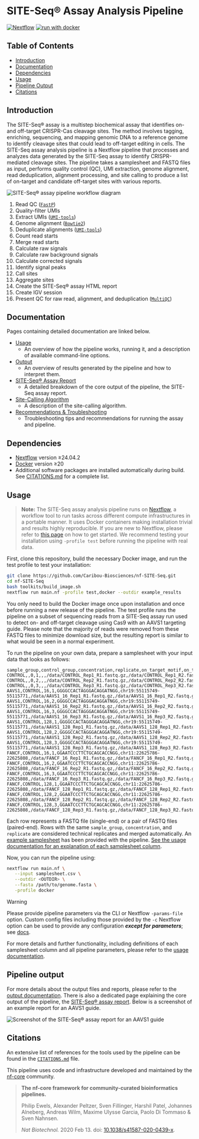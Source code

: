 # SITE-Seq® Assay Analysis Pipeline

[![Nextflow](https://img.shields.io/badge/nextflow%20DSL2-%E2%89%A524.04.2-23aa62.svg)](https://www.nextflow.io/)
[![run with docker](https://img.shields.io/badge/run%20with-docker-0db7ed?labelColor=000000&logo=docker)](https://www.docker.com/)

<!-- TODO: Update Zenodo badge with DOI -->
<!--[![Cite with Zenodo](https://img.shields.io/badge/DOI-10.5281/zenodo.1400710-1073c8?labelColor=000000)](https://doi.org/10.5281/zenodo.1400710)-->

## Table of Contents

- [Introduction](#introduction)
- [Documentation](#documentation)
- [Dependencies](#dependencies)
- [Usage](#usage)
- [Pipeline Output](#pipelineoutput)
- [Citations](#citations)

## Introduction<a name="introduction"></a>

The SITE-Seq® assay is a multistep biochemical assay that identifies on-and off-target CRISPR-Cas cleavage sites. The method involves tagging, enriching, sequencing, and mapping genomic DNA to a reference genome to identify cleavage sites that could lead to off-target editing in cells. The SITE-Seq assay analysis pipeline is a Nextflow pipeline that processes and analyzes data generated by the SITE-Seq assay to identify CRISPR-mediated cleavage sites. The pipeline takes a samplesheet and FASTQ files as input, performs quality control (QC), UMI extraction, genome alignment, read deduplication, alignment processing, and site calling to produce a list of on-target and candidate off-target sites with various reports.

![SITE-Seq® assay pipeline workflow diagram](./assets/report_images/2025SITE-SeqSubway.png)

1. Read QC ([`FastP`](https://github.com/OpenGene/fastp))
2. Quality-filter UMIs
3. Extract UMIs ([`UMI-tools`](https://github.com/CGATOxford/UMI-tools))
4. Genome alignment ([`Bowtie2`](https://bowtie-bio.sourceforge.net/bowtie2/index.shtml))
5. Deduplicate alignments ([`UMI-tools`](https://github.com/CGATOxford/UMI-tools))
6. Count read starts
7. Merge read starts
8. Calculate raw signals
9. Calculate raw background signals
10. Calculate corrected signals
11. Identify signal peaks
12. Call sites
13. Aggregate sites
14. Create the SITE-Seq® assay HTML report
15. Create IGV session
16. Present QC for raw read, alignment, and deduplication ([`MultiQC`](http://multiqc.info/))

## Documentation<a name="documentation"></a>

Pages containing detailed documentation are linked below.

- [Usage](docs/usage.md)
  - An overview of how the pipeline works, running it, and a description of available command-line options.
- [Output](docs/output.md)
  - An overview of results generated by the pipeline and how to interpret them.
- [SITE-Seq® Assay Report](docs/site-seq_assay_report.md)
  - A detailed breakdown of the core output of the pipeline, the SITE-Seq assay report.
- [Site-Calling Algorithm](docs/algorithm.md)
  - A description of the site-calling algorithm.
- [Recommendations & Troubleshooting](docs/recommendations_and_troubleshooting.md)
  - Troubleshooting tips and recommendations for running the assay and pipeline.

## Dependencies<a name="dependencies"></a>

- [Nextflow](https://www.nextflow.io/) version ≥24.04.2
- [Docker](https://www.docker.com/) version ≥20
- Additional software packages are installed automatically during build. See [CITATIONS.md](CITATIONS.md) for a complete list.

## Usage<a name="usage"></a>

> **Note:**
> The SITE-Seq assay analysis pipeline runs on [Nextflow](https://www.nextflow.io/), a workflow tool to run tasks across different compute infrastructures in a portable manner. It uses Docker containers making installation trivial and results highly reproducible. If you are new to Nextflow, please refer to [this page](https://nf-co.re/docs/usage/installation) on how to get started. We recommend testing your installation using `-profile test` before running the pipeline with real data.

First, clone this repository, build the necessary Docker image, and run the test profile to test your installation:

```bash
git clone https://github.com/Caribou-Biosciences/nf-SITE-Seq.git
cd nf-SITE-Seq
bash toolkits/build_image.sh
nextflow run main.nf -profile test,docker --outdir example_results
```

You only need to build the Docker image once upon installation and once before running a new release of the pipeline. The test profile runs the pipeline on a subset of sequencing reads from a SITE-Seq assay run used to detect on- and off-target cleavage using Cas9 with an AAVS1 targeting guide. Please note that the majority of reads were removed from these FASTQ files to minimize download size, but the resulting report is similar to what would be seen in a normal experiment.

To run the pipeline on your own data, prepare a samplesheet with your input data that looks as follows:

```csv
sample_group,control_group,concentration,replicate,on_target_motif,on_target_location,fastq_1,fastq_2
CONTROL,,0,1,,,/data/CONTROL_Rep1_R1.fastq.gz,/data/CONTROL_Rep1_R2.fastq.gz
CONTROL,,0,2,,,/data/CONTROL_Rep2_R1.fastq.gz,/data/CONTROL_Rep2_R2.fastq.gz
CONTROL,,0,3,,,/data/CONTROL_Rep3_R1.fastq.gz,/data/CONTROL_Rep3_R2.fastq.gz
AAVS1,CONTROL,16,1,GGGGCCACTAGGGACAGGATNGG,chr19:55115749-55115771,/data/AAVS1_16_Rep1_R1.fastq.gz,/data/AAVS1_16_Rep1_R2.fastq.gz
AAVS1,CONTROL,16,2,GGGGCCACTAGGGACAGGATNGG,chr19:55115749-55115771,/data/AAVS1_16_Rep2_R1.fastq.gz,/data/AAVS1_16_Rep2_R2.fastq.gz
AAVS1,CONTROL,16,3,GGGGCCACTAGGGACAGGATNGG,chr19:55115749-55115771,/data/AAVS1_16_Rep3_R1.fastq.gz,/data/AAVS1_16_Rep3_R2.fastq.gz
AAVS1,CONTROL,128,1,GGGGCCACTAGGGACAGGATNGG,chr19:55115749-55115771,/data/AAVS1_128_Rep1_R1.fastq.gz,/data/AAVS1_128_Rep1_R2.fastq.gz
AAVS1,CONTROL,128,2,GGGGCCACTAGGGACAGGATNGG,chr19:55115749-55115771,/data/AAVS1_128_Rep2_R1.fastq.gz,/data/AAVS1_128_Rep2_R2.fastq.gz
AAVS1,CONTROL,128,3,GGGGCCACTAGGGACAGGATNGG,chr19:55115749-55115771,/data/AAVS1_128_Rep3_R1.fastq.gz,/data/AAVS1_128_Rep3_R2.fastq.gz
FANCF,CONTROL,16,1,GGAATCCCTTCTGCAGCACCNGG,chr11:22625786-22625808,/data/FANCF_16_Rep1_R1.fastq.gz,/data/FANCF_16_Rep1_R2.fastq.gz
FANCF,CONTROL,16,2,GGAATCCCTTCTGCAGCACCNGG,chr11:22625786-22625808,/data/FANCF_16_Rep2_R1.fastq.gz,/data/FANCF_16_Rep2_R2.fastq.gz
FANCF,CONTROL,16,3,GGAATCCCTTCTGCAGCACCNGG,chr11:22625786-22625808,/data/FANCF_16_Rep3_R1.fastq.gz,/data/FANCF_16_Rep3_R2.fastq.gz
FANCF,CONTROL,128,1,GGAATCCCTTCTGCAGCACCNGG,chr11:22625786-22625808,/data/FANCF_128_Rep1_R1.fastq.gz,/data/FANCF_128_Rep1_R2.fastq.gz
FANCF,CONTROL,128,2,GGAATCCCTTCTGCAGCACCNGG,chr11:22625786-22625808,/data/FANCF_128_Rep2_R1.fastq.gz,/data/FANCF_128_Rep2_R2.fastq.gz
FANCF,CONTROL,128,3,GGAATCCCTTCTGCAGCACCNGG,chr11:22625786-22625808,/data/FANCF_128_Rep3_R1.fastq.gz,/data/FANCF_128_Rep3_R2.fastq.gz
```

Each row represents a FASTQ file (single-end) or a pair of FASTQ files (paired-end). Rows with the same `sample_group`, `concentration`, and `replicate` are considered technical replicates and merged automatically. An [example samplesheet](assets/test_data/samplesheet.csv) has been provided with the pipeline. [See the usage documentation for an explanation of each samplesheet column](docs/usage.md#full-samplesheet).

Now, you can run the pipeline using:

```bash
nextflow run main.nf \
   --input samplesheet.csv \
   --outdir <OUTDIR> \
   --fasta /path/to/genome.fasta \
   -profile docker
```

> [!WARNING]
> Please provide pipeline parameters via the CLI or Nextflow `-params-file` option. Custom config files including those provided by the `-c` Nextflow option can be used to provide any configuration _**except for parameters**_; see [docs](https://nf-co.re/docs/usage/getting_started/configuration#custom-configuration-files).

For more details and further functionality, including definitions of each samplesheet column and all pipeline parameters, please refer to the [usage documentation](docs/usage.md).

## Pipeline output<a name="pipelineoutput"></a>

For more details about the output files and reports, please refer to the [output documentation](docs/output.md). There is also a dedicated page explaining the core output of the pipeline, the [SITE-Seq® assay report](docs/site-seq_assay_report.md). Below is a screenshot of an example report for an AAVS1 guide.

![Screenshot of the SITE-Seq® assay report for an AAVS1 guide](./assets/report_images/SS_Report_AAVS1_Full.png)

## Citations<a name="citations"></a>

<!-- TODO nf-core: Add citation for pipeline after first release. Uncomment lines below and update Zenodo doi and badge at the top of this file. -->
<!-- If you use Caribou-Biosciences/nf-SITE-Seq for your analysis, please cite it using the following doi: [10.5281/zenodo.XXXXXX](https://doi.org/10.5281/zenodo.XXXXXX) -->

An extensive list of references for the tools used by the pipeline can be found in the [`CITATIONS.md`](CITATIONS.md) file.

This pipeline uses code and infrastructure developed and maintained by the [nf-core](https://nf-co.re) community.

> **The nf-core framework for community-curated bioinformatics pipelines.**
>
> Philip Ewels, Alexander Peltzer, Sven Fillinger, Harshil Patel, Johannes Alneberg, Andreas Wilm, Maxime Ulysse Garcia, Paolo Di Tommaso & Sven Nahnsen.
>
> _Nat Biotechnol._ 2020 Feb 13. doi: [10.1038/s41587-020-0439-x](https://dx.doi.org/10.1038/s41587-020-0439-x).
